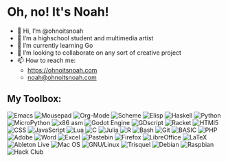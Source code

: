 # Oh, no! It's Noah!
- 👋 Hi, I’m @ohnoitsnoah
- 👀 I’m a highschool student and multimedia artist
- 🌱 I’m currently learning Go
- 💞️ I’m looking to collaborate on any sort of creative project
- 📫 How to reach me:
   + https://ohnoitsnoah.com
   + noah@ohnoitsnoah.com
## My Toolbox:
![Emacs](https://img.shields.io/badge/Emacs-7f5ab6?style=for-the-badge&logo=GNU%20Emacs&logoColor=white)
![Mousepad](https://img.shields.io/badge/Mousepad-2284F2?style=for-the-badge&logo=XFCE&logoColor=white)
![Org-Mode](https://img.shields.io/badge/Org--Mode-77aa99?style=for-the-badge&logo=org&logoColor=white)
![Scheme](https://img.shields.io/badge/scheme-000?style=for-the-badge&logo=Common%20Lisp&logoColor=white)
![Elisp](https://img.shields.io/badge/Elisp-blueviolet?style=for-the-badge&logo=GNU%20Emacs&logoColor=white)
![Haskell](https://img.shields.io/badge/haskell-5D4F85?style=for-the-badge&logo=Haskell&logoColor=white)
![Python](https://img.shields.io/badge/Python-14354C?style=for-the-badge&logo=python&logoColor=white)
![MicroPython](https://img.shields.io/badge/micropython-2B2728?style=for-the-badge&logo=micropython&logoColor=white)
![x86 asm](https://img.shields.io/badge/x86%20ASM-0071C5?style=for-the-badge&logo=intel&logoColor=white)
![Godot Engine](https://img.shields.io/badge/Godot%20Engine-478CBF?style=for-the-badge&logo=Godot%20Engine&logoColor=white)
![GDscript](https://img.shields.io/badge/GDscript-478CBF?style=for-the-badge&logo=Godot%20Engine&logoColor=white)
![Racket](https://img.shields.io/badge/Racket-9F1D20?style=for-the-badge&logo=Racket&logoColor=white)
![HTMl5](https://img.shields.io/badge/HTML5-E34F26?style=for-the-badge&logo=html5&logoColor=white)
![CSS](https://img.shields.io/badge/CSS3-1572b6?style=for-the-badge&logo=css&logoColor=white)
![JavaScript](https://img.shields.io/badge/javascript-f7df1e?style=for-the-badge&logo=javascript&logoColor=black)
![Lua](https://img.shields.io/badge/Lua-2C2D72?style=for-the-badge&logo=lua&logoColor=white)
![C](https://img.shields.io/badge/C-00599C?style=for-the-badge&logo=c&logoColor=white)
![Julia](https://img.shields.io/badge/julia-9558B2?style=for-the-badge&logo=julia&logoColor=white)
![R](https://img.shields.io/badge/r-276DC3?style=for-the-badge&logo=R&logoColor=white)
![Bash](https://img.shields.io/badge/Bash-4eaa25?style=for-the-badge&logo=GNU%20Bash&logoColor=white)
![Git](https://img.shields.io/badge/GIT-E44C30?style=for-the-badge&logo=git&logoColor=white)
![BASIC](https://img.shields.io/badge/BASIC-black?style=for-the-badge)
![PHP](https://img.shields.io/badge/PHP-777BB4?style=for-the-badge&logo=php&logoColor=white)
![Adobe](https://img.shields.io/badge/Adobe%20Creative%20Cloud-da1f26?style=for-the-badge&logo=Adobe%20Creative%20Cloud&logoColor=white)
![Word](https://img.shields.io/badge/Word-2b579a?style=for-the-badge&logo=Microsoft%20Word&logoColor=white)
![Excel](https://img.shields.io/badge/Excel-217346?style=for-the-badge&logo=Microsoft%20Excel&logoColor=white)
![Pastebin](https://img.shields.io/badge/Pastebin-02456c?style=for-the-badge&logo=Pastebin&logoColor=white)
![Firefox](https://img.shields.io/badge/Firefox%20Browser-ff7139?style=for-the-badge&logo=firefox-browser&logoColor=white)
![LibreOffice](https://img.shields.io/badge/libreoffice-18a303?style=for-the-badge&logo=libreoffice&logoColor=white)
![LaTeX](https://img.shields.io/badge/LaTeX-008080?style=for-the-badge&logo=latex&logoColor=white)
![Ableton Live](https://img.shields.io/badge/Ableton%20Live-000000?style=for-the-badge&logo=ableton%20live&logoColor=white)
![Mac OS](https://img.shields.io/badge/mac_OS-F2F4F9?style=for-the-badge&logo=apple&logoColor=black)
![GNU/Linux](https://img.shields.io/badge/GNU/LINUX-fcc624?style=for-the-badge&logo=Linux&logoColor=black)
![Trisquel](https://img.shields.io/badge/Trisquel%20gnu/linux-2284F2?style=for-the-badge)
![Debian](https://img.shields.io/badge/debian-d70a53?style=for-the-badge&logo=debian&logoColor=white)
![Raspbian](https://img.shields.io/badge/Raspbian-a22846?style=for-the-badge&logo=raspberry-pi&logoColor=white)
![Hack Club](https://img.shields.io/badge/Hack%20Club-EC3750?style=for-the-badge&logo=Hack%20Club&logoColor=white)
